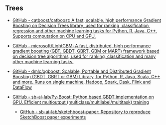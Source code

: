 
## Trees

- [GitHub - catboost/catboost: A fast, scalable, high performance Gradient Boosting on Decision Trees library, used for ranking, classification, regression and other machine learning tasks for Python, R, Java, C++. Supports computation on CPU and GPU.](https://github.com/catboost/catboost)
- [GitHub - microsoft/LightGBM: A fast, distributed, high performance gradient boosting (GBT, GBDT, GBRT, GBM or MART) framework based on decision tree algorithms, used for ranking, classification and many other machine learning tasks.](https://github.com/microsoft/LightGBM)
- [GitHub - dmlc/xgboost: Scalable, Portable and Distributed Gradient Boosting (GBDT, GBRT or GBM) Library, for Python, R, Java, Scala, C++ and more. Runs on single machine, Hadoop, Spark, Dask, Flink and DataFlow](https://github.com/dmlc/xgboost)

- [GitHub - sb-ai-lab/Py-Boost: Python based GBDT implementation on GPU. Efficient multioutput (multiclass/multilabel/multitask) training](https://github.com/sb-ai-lab/Py-Boost)
	- [GitHub - sb-ai-lab/sketchboost-paper: Repository to reproduce SketchBoost paper experiments](https://github.com/sb-ai-lab/SketchBoost-paper)